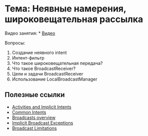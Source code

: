 # Тема: Неявные намерения, широковещательная рассылка

Видео занятия:
	*	[Видео](https://youtu.be/EQqM8DqdJGA)

Вопросы:

1.	Создание неявного intent
2.	Интент-фильтр 
3.	Что такое широковещательная передача?
4.	Что такое BroadcastReceiver?
5.	Цели и задачи BroadcastReceiver
6.	Использование LocalBroadcastManager

	
## Полезные ссылки

* [Activities and Implicit Intents](https://google-developer-training.gitbooks.io/android-developer-fundamentals-course-concepts/content/en/Unit%201/23_c_activities_and_implicit_intents.html)
* [Common Intents](https://developer.android.com/guide/components/intents-common#java)
* [Broadcasts overview](https://developer.android.com/guide/components/broadcasts)
* [Implicit Broadcast Exceptions](https://developer.android.com/guide/components/broadcast-exceptions)
* [Broadcast Limitations](https://developer.android.com/about/versions/oreo/background#broadcasts)